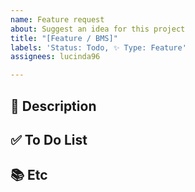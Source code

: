 ```yaml
---
name: Feature request
about: Suggest an idea for this project
title: "[Feature / BMS]"
labels: 'Status: Todo, ✨ Type: Feature'
assignees: lucinda96

---
```


## 📜 Description
<!-- 제안하는 기능에 대한 아래에 설명을 적어주세요. -->


## ✅ To Do List
<!-- 아래에 어떤 작업을 해야 하는지 적어주세요 (체크박스 : - [ ] )-->



##  📚 Etc
<!-- 작업 중 특이사항 생기면 적어주세요 -->
